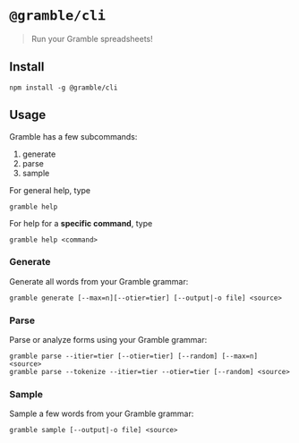 # `@gramble/cli`

> Run your Gramble spreadsheets!

Install
-------

    npm install -g @gramble/cli

Usage
-----

Gramble has a few subcommands:

 1. generate
 2. parse
 3. sample

For general help, type

    gramble help

For help for a **specific command**, type

    gramble help <command>


### Generate

Generate all words from your Gramble grammar:

    gramble generate [--max=n][--otier=tier] [--output|-o file] <source>

### Parse

Parse or analyze forms using your Gramble grammar:

    gramble parse --itier=tier [--otier=tier] [--random] [--max=n] <source>
    gramble parse --tokenize --itier=tier --otier=tier [--random] <source>

### Sample

Sample a few words from your Gramble grammar:

    gramble sample [--output|-o file] <source>
